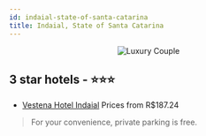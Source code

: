 ```yaml
---
id: indaial-state-of-santa-catarina
title: Indaial, State of Santa Catarina
---
```


<center><img src="https://static.hotelurbano.com/reservas/prod0/16/16319/5ca6568d97870_vestena-hotel-indaial.jpeg" alt="Luxury Couple" /></center>


##  3 star hotels - ⭐️⭐️⭐️

-    [Vestena Hotel Indaial](https://us.hurb.com/hotels/indaial/vestena-hotel-indaial-16319?cmp=18055) Prices from R$187.24
   > For your convenience, private parking is free.
